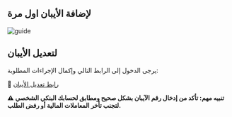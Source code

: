 ## لإضافة الأيبان اول مرة

![guide](https://i.imgur.com/4MI15N9.jpeg)

## لتعديل الأيبان

يرجى الدخول إلى الرابط التالي وإكمال الإجراءات المطلوبة:

🔗 [رابط تعديل الأيبان](https://uqu.edu.sa/studaff/App/Forms/Show/26453?ticket_cat_id=86426)

**⚠️ تنبيه مهم: تأكد من إدخال رقم الآيبان بشكل صحيح ومطابق لحسابك البنكي الشخصي لتجنب تأخر المعاملات المالية أو رفض الطلب.**

